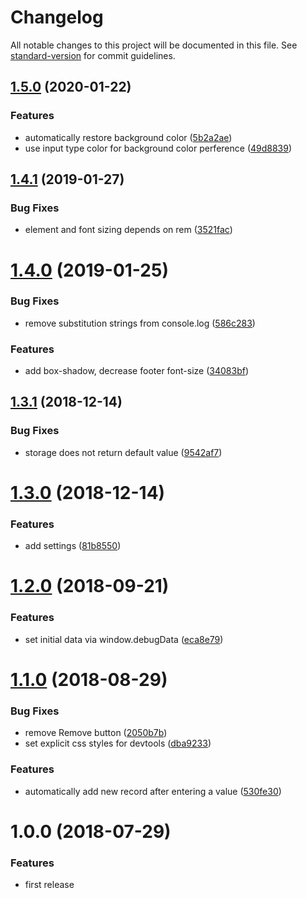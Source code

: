 # Changelog

All notable changes to this project will be documented in this file. See [standard-version](https://github.com/conventional-changelog/standard-version) for commit guidelines.

## [1.5.0](https://github.com/indr/webcg-devtools/compare/v1.4.1...v1.5.0) (2020-01-22)


### Features

* automatically restore background color ([5b2a2ae](https://github.com/indr/webcg-devtools/commit/5b2a2ae3265b6a630e22b2e9b427ed68fe4ea0e3))
* use input type color for background color perference ([49d8839](https://github.com/indr/webcg-devtools/commit/49d8839a51ca976fa33d5361285875f1bf805bb9))

<a name="1.4.1"></a>
## [1.4.1](https://github.com/indr/webcg-devtools/compare/v1.4.0...v1.4.1) (2019-01-27)


### Bug Fixes

* element and font sizing depends on rem ([3521fac](https://github.com/indr/webcg-devtools/commit/3521fac))



<a name="1.4.0"></a>
# [1.4.0](https://github.com/indr/webcg-devtools/compare/v1.3.1...v1.4.0) (2019-01-25)


### Bug Fixes

* remove substitution strings from console.log ([586c283](https://github.com/indr/webcg-devtools/commit/586c283))


### Features

* add box-shadow, decrease footer font-size ([34083bf](https://github.com/indr/webcg-devtools/commit/34083bf))



<a name="1.3.1"></a>
## [1.3.1](https://github.com/indr/webcg-devtools/compare/v1.3.0...v1.3.1) (2018-12-14)


### Bug Fixes

* storage does not return default value ([9542af7](https://github.com/indr/webcg-devtools/commit/9542af7))



<a name="1.3.0"></a>
# [1.3.0](https://github.com/indr/webcg-devtools/compare/v1.2.0...v1.3.0) (2018-12-14)


### Features

* add settings ([81b8550](https://github.com/indr/webcg-devtools/commit/81b8550))



<a name="1.2.0"></a>
# [1.2.0](https://github.com/indr/webcg-devtools/compare/v1.1.0...v1.2.0) (2018-09-21)


### Features

* set initial data via window.debugData ([eca8e79](https://github.com/indr/webcg-devtools/commit/eca8e79))



<a name="1.1.0"></a>
# [1.1.0](https://github.com/indr/webcg-devtools/compare/v1.0.0...v1.1.0) (2018-08-29)


### Bug Fixes

* remove Remove button ([2050b7b](https://github.com/indr/webcg-devtools/commit/2050b7b))
* set explicit css styles for devtools ([dba9233](https://github.com/indr/webcg-devtools/commit/dba9233))


### Features

* automatically add new record after entering a value ([530fe30](https://github.com/indr/webcg-devtools/commit/530fe30))



<a name="1.0.0"></a>
# 1.0.0 (2018-07-29)

### Features

* first release
